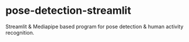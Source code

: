 # pose-detection-streamlit
Streamlit &amp; Mediapipe based program for pose detection &amp; human activity recognition.
